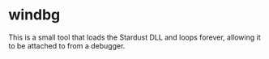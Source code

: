 # windbg
This is a small tool that loads the Stardust DLL and loops forever, allowing it to be attached to from a debugger.